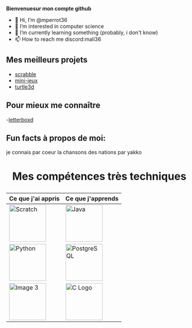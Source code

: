 **Bienvenuesur mon compte github**

- 👋 Hi, I’m @mperrot36
- 👀 I’m interested in computer science
- 🌱 I’m currently learning something (probably, i don't know)
- 📫 How to reach me discord:mali36

<!---
mperrot36/mperrot36 is a ✨ special ✨ repository because its `README.md` (this file) appears on your GitHub profile.
You can click the Preview link to take a look at your changes.
--->
## Mes meilleurs projets 
- [scrabble](https://github.com/mperrot36/scrabble)
- [mini-jeux](https://github.com/mperrot36/Sae-1.02)
- [turtle3d](https://github.com/mperrot36/Turtle-3D)

## Pour mieux me connaître 
-[letterboxd](https://boxd.it/3w3P9)
        
## Fun facts à propos de moi:
je connais par coeur la chansons des nations par yakko

# <p align="center">Mes compétences très techniques</p>
  
        
| Ce que j'ai appris | Ce que j'apprends | 
| -------- | -------- |
| <img src="https://cdn.worldvectorlogo.com/logos/scratch-cat.svg" alt="Scratch" width="100"/> | <img src="https://upload.wikimedia.org/wikipedia/en/thumb/3/30/Java_programming_language_logo.svg/1200px-Java_programming_language_logo.svg.png" alt="Java" width="100"/> |
| <img src="https://upload.wikimedia.org/wikipedia/commons/thumb/c/c3/Python-logo-notext.svg/640px-Python-logo-notext.svg.png" alt="Python" width="100"/> | <img src="https://upload.wikimedia.org/wikipedia/commons/thumb/2/29/Postgresql_elephant.svg/800px-Postgresql_elephant.svg.png" alt="PostgreSQL" width="100"/> |
| <img src="https://miro.medium.com/v2/resize:fit:792/1*lJ32Bl-lHWmNMUSiSq17gQ.png" alt="Image 3" width="100"/> | <img src="https://upload.wikimedia.org/wikipedia/commons/1/19/C_Logo.png" alt="C Logo" width="100"/> |

        
